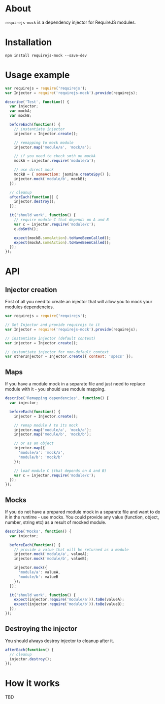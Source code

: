 # About
`requirejs-mock` is a dependency injector for RequireJS modules.

# Installation
```
npm install requirejs-mock --save-dev
```

# Usage example
```js
var requirejs = require('requirejs');
var Injector = require('requirejs-mock').provide(requirejs);

describe('Test', function() {
  var injector;
  var mockA;
  var mockB;

  beforeEach(function() {
    // instantiate injector
    injector = Injector.create();

    // remapping to mock module
    injector.map('module/a', 'mock/a');

    // if you need to check smth on mockA
    mockA = injector.require('module/a');

    // use direct mock
    mockB = { someAction: jasmine.createSpy() };
    injector.mock('module/b', mockB);
  });

  // cleanup
  afterEach(function() {
    injector.destroy();
  });

  it('should work', function() {
    // require module C that depends on A and B
    var c = injector.require('module/c');
    c.doSmth();

    expect(mockB.someAction).toHaveBeenCalled();
    expect(mockA.someAction).toHaveBeenCalled();
  });
});
```

# API
## Injector creation
First of all you need to create an injector that will allow you to mock your modules dependencies.

```js
var requirejs = require('requirejs');

// Get Injector and provide requirejs to it
var Injector = require('requirejs-mock').provide(requirejs);

// instantiate injector (default context)
var injector = Injector.create();

// instantiate injector for non-default context
var otherInjector = Injector.create({ context: 'specs' });
```

## Maps
If you have a module mock in a separate file and just need to replace module with it - you should use module mapping.

```js
describe('Remapping dependencies', function() {
  var injector;

  beforeEach(function() {
    injector = Injector.create();

    // remap module A to its mock
    injector.map('module/a', 'mock/a');
    injector.map('module/b', 'mock/b');

    // or as an object
    injector.map({
      'module/a': 'mock/a',
      'module/b': 'mock/b'
    });

    // load module C (that depends on A and B)
    var c = injector.require('module/c');
  });
});
```

## Mocks
If you do not have a prepared module mock in a separate file and want to do it in the runtime - use mocks. You could provide any value (function, object, number, string etc) as a result of mocked module.

```js
describe('Mocks', function() {
  var injector;

  beforeEach(function() {
    // provide a value that will be returned as a module
    injector.mock('module/a', valueA);
    injector.mock('module/b', valueB);

    injector.mock({
      'module/a': valueA,
      'module/b': valueB
    });
  });

  it('should work', function() {
    expect(injector.require('module/a')).toBe(valueA);
    expect(injector.require('module/b')).toBe(valueB);
  });
});
```

## Destroying the injector
You should always destroy injector to cleanup after it.

```js
afterEach(function() {
  // cleanup
  injector.destroy();
});
```

# How it works
TBD


